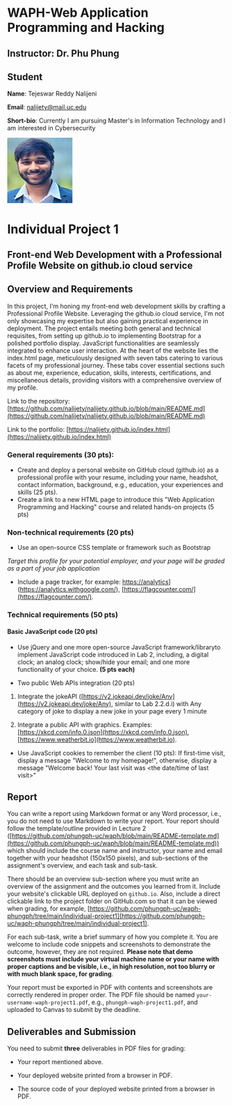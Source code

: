 # WAPH-Web Application Programming and Hacking

## Instructor: Dr. Phu Phung

## Student

**Name**: Tejeswar Reddy Nalijeni

**Email**: nalijety@mail.uc.edu

**Short-bio**: Currently I am pursuing Master's in Information Technology and I am interested in Cybersecurity

![Tejeswar](Tejeswar.jpg)

# Individual Project 1
## Front-end Web Development with a Professional Profile Website on github.io cloud service

## Overview and Requirements 

In this project, I'm honing my front-end web development skills by crafting a Professional Profile Website. Leveraging the github.io cloud service, I'm not only showcasing my expertise but also gaining practical experience in deployment. The project entails meeting both general and technical requisites, from setting up github.io to implementing Bootstrap for a polished portfolio display. JavaScript functionalities are seamlessly integrated to enhance user interaction. At the heart of the website lies the index.html page, meticulously designed with seven tabs catering to various facets of my professional journey. These tabs cover essential sections such as about me, experience, education, skills, interests, certifications, and miscellaneous details, providing visitors with a comprehensive overview of my profile.

Link to the repository:
[https://github.com/nalijety/nalijety.github.io/blob/main/README.md](https://github.com/nalijety/nalijety.github.io/blob/main/README.md)

Link to the portfolio:
[https://nalijety.github.io/index.html](https://nalijety.github.io/index.html)

### General requirements (30 pts): 

+ Create and deploy a personal website on GitHub cloud (github.io) as a professional profile with your resume, including your name, headshot, contact information, background, e.g., education, your experiences and skills (25 pts).
 ​
+ Create a link to a new HTML page to introduce this "Web Application Programming and Hacking" course and related hands-on projects (5 pts)
 ​
### Non-technical requirements (20 pts)​

+ Use an open-source CSS template or framework such as Bootstrap​

_Target this profile for your potential employer, and your page will be graded as a part of your job application​_

+ Include a page tracker, for example: [https://analytics](https://analytics.withgoogle.com/)](https://analytics.withgoogle.com/), [https://flagcounter.com/](https://flagcounter.com/).

### Technical requirements (50 pts)​

#### Basic JavaScript code (20 pts)​

+ Use jQuery and one more open-source JavaScript framework/library​ to implement JavaScript code introduced in Lab 2, including, a digital clock; an analog clock; show/hide your email; and one more functionality of your choice. **(5 pts each)**

+ Two public Web APIs integration (20 pts)​

1. Integrate the jokeAPI ([https://v2.jokeapi.dev/joke/Any](https://v2.jokeapi.dev/joke/Any), similar to Lab 2.2.d.i) with Any category of joke to display a new joke in your page every 1 minute

2. Integrate a public API with graphics. Examples: [https://xkcd.com/info.0.json](https://xkcd.com/info.0.json), [https://www.weatherbit.io](https://www.weatherbit.io).

+ Use JavaScript cookies to remember the client (10 pts): If first-time visit, display a message "Welcome to my homepage!", otherwise, display a message "Welcome back! Your last visit was <the date/time of last visit>"


## Report

You can write a report using Markdown format or any Word processor, i.e., you do not need to use Markdown to write your report. Your report should follow the template/outline provided in Lecture 2 ([https://github.com/phungph-uc/waph/blob/main/README-template.md](https://github.com/phungph-uc/waph/blob/main/README-template.md)) which should include the course name and instructor, your name and email together with your headshot (150x150 pixels), and sub-sections of the assignment's overview, and each task and sub-task.

There should be an overview sub-section where you must write an overview of the assignment and the outcomes you learned from it. Include your website's clickable URL deployed on `github.io`. Also, include a direct clickable link to the project folder on GitHub.com so that it can be viewed when grading, for example, [https://github.com/phungph-uc/waph-phungph/tree/main/individual-project1](https://github.com/phungph-uc/waph-phungph/tree/main/individual-project1).

For each sub-task, write a brief summary of how you complete it. You are welcome to include code snippets and screenshots to demonstrate the outcome, however, they are not required. **Please note that demo screenshots must include your virtual machine name or your name with proper captions and be visible, i.e., in high resolution, not too blurry or with much blank space, for grading**. 

Your report must be exported in  PDF with contents and screenshots are correctly rendered in proper order. The PDF file should be named `your-username-waph-project1.pdf`, e.g., `phungph-waph-project1.pdf`, and uploaded to Canvas to submit by the deadline. 


## Deliverables and Submission

You need to submit **three** deliverables in PDF files for grading:

+ Your report mentioned above.

+ Your deployed website printed from a browser in PDF.

+  The source code of your deployed website printed from a browser in PDF.
